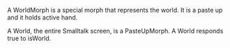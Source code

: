 A WorldMorph is a special morph that represents the world.It is a paste up and it holds active hand.A World, the entire Smalltalk screen, is a PasteUpMorph.  A World responds true to isWorld.